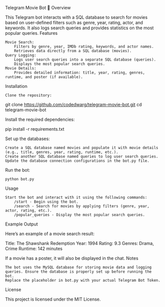 Telegram Movie Bot 🎥
Overview

This Telegram bot interacts with a SQL database to search for movies based on user-defined filters such as genre, year, rating, actor, and keywords. It also logs search queries and provides statistics on the most popular queries.
Features

    Movie Search:
        Filters by genre, year, IMDb rating, keywords, and actor names.
        Retrieves data directly from a SQL database (movies).
    Query Logging:
        Logs user search queries into a separate SQL database (queries).
        Displays the most popular search queries.
    Movie Details:
        Provides detailed information: title, year, rating, genres, runtime, and poster (if available).

Installation

    Clone the repository:

git clone https://github.com/codedwarg/telegram-movie-bot.git
cd telegram-movie-bot

Install the required dependencies:

pip install -r requirements.txt

Set up the databases:

    Create a SQL database named movies and populate it with movie details (e.g., title, genres, year, rating, runtime, etc.).
    Create another SQL database named queries to log user search queries.
    Update the database connection configurations in the bot.py file.

Run the bot:

    python bot.py

Usage

    Start the bot and interact with it using the following commands:
        /start - Begin using the bot.
        /search - Search for movies by applying filters (genre, year, actor, rating, etc.).
        /popular_queries - Display the most popular search queries.

Example Output

Here’s an example of a movie search result:

Title: The Shawshank Redemption
Year: 1994
Rating: 9.3
Genres: Drama, Crime
Runtime: 142 minutes

If a movie has a poster, it will also be displayed in the chat.
Notes

    The bot uses the MySQL database for storing movie data and logging queries. Ensure the database is properly set up before running the bot.
    Replace the placeholder in bot.py with your actual Telegram Bot Token.

License

This project is licensed under the MIT License.
